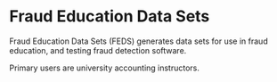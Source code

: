 # Fraud Education Data Sets

Fraud Education Data Sets (FEDS) generates data sets for use in fraud education, and testing fraud detection software.

Primary users are university accounting instructors.


